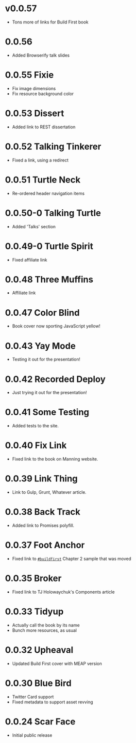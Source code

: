 # v0.0.57

- Tons more of links for Build First book

# 0.0.56

- Added Browserify talk slides

# 0.0.55 Fixie

- Fix image dimensions
- Fix resource background color

# 0.0.53 Dissert

- Added link to REST dissertation

# 0.0.52 Talking Tinkerer

- Fixed a link, using a redirect

# 0.0.51 Turtle Neck

- Re-ordered header navigation items

# 0.0.50-0 Talking Turtle

- Added 'Talks' section

# 0.0.49-0 Turtle Spirit

- Fixed affiliate link

# 0.0.48 Three Muffins

- Affiliate link

# 0.0.47 Color Blind

- Book cover now sporting JavaScript yellow!

# 0.0.43 Yay Mode

- Testing it out for the presentation!

# 0.0.42 Recorded Deploy

- Just trying it out for the presentation!

# 0.0.41 Some Testing

- Added tests to the site.

# 0.0.40 Fix Link

- Fixed link to the book on Manning website.

# 0.0.39 Link Thing

- Link to Gulp, Grunt, Whatever article.

# 0.0.38 Back Track

- Added link to Promises polyfill.

# 0.0.37 Foot Anchor

- Fixed link to [`#buildfirst`](http://bevacqua.io/bf) Chapter 2 sample that was moved

# 0.0.35 Broker

- Fixed link to TJ Holowaychuk's Components article

# 0.0.33 Tidyup

- Actually call the book by its name
- Bunch more resources, as usual

# 0.0.32 Upheaval

- Updated Build First cover with MEAP version

# 0.0.30 Blue Bird

- Twitter Card support
- Fixed metadata to support asset revving

# 0.0.24 Scar Face

- Initial public release
